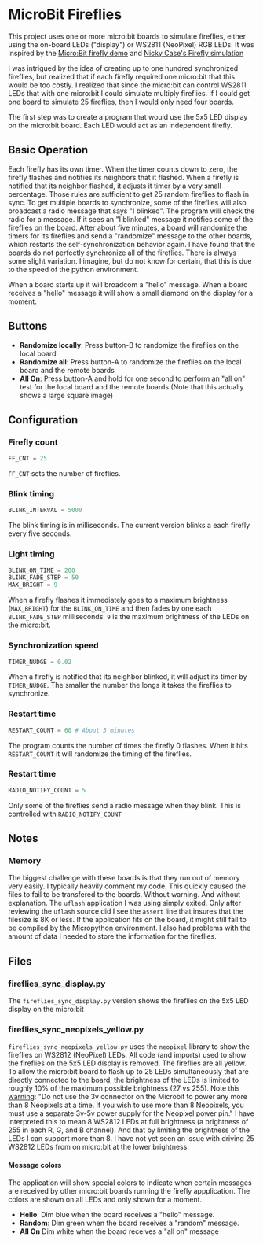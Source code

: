 # MicroBit Fireflies

This project uses one or more micro:bit boards to simulate fireflies, either using the on-board LEDs ("display") or WS2811 (NeoPixel) RGB LEDs. It was inspired by the [Micro:Bit firefly demo](http://microbit-micropython.readthedocs.io/en/latest/tutorials/radio.html#fireflies) and [Nicky Case's Firefly simulation](http://ncase.me/fireflies/)

I was intrigued by the idea of creating up to one hundred synchronized fireflies, but realized that if each firefly required one micro:bit that this would be too costly. I realized that since the micro:bit can control WS2811 LEDs that with one micro:bit I could simulate multiply fireflies. If I could get one board to simulate 25 fireflies, then I would only need four boards.

The first step was to create a program that would use the 5x5 LED display on the micro:bit board. Each LED would act as an independent firefly.

## Basic Operation
Each firefly has its own timer. When the timer counts down to zero, the firefly flashes and notifies its neighbors that it flashed. When a firefly is notified that its neighbor flashed, it adjusts it timer by a very small percentage. Those rules are sufficient to get 25 random fireflies to flash in sync. To get multiple boards to synchronize, some of the fireflies will also broadcast a radio message that says "I blinked". The program will check the radio for a message. If it sees an "I blinked" message it notifies some of the fireflies on the board. After about five minutes, a board will randomize the timers for its fireflies and send a "randomize" message to the other boards, which restarts the self-synchronization behavior again.
I have found that the boards do not perfectly synchronize all of the fireflies. There is always some slight variation. I imagine, but do not know for certain, that this is due to the speed of the python environment.

When a board starts up it will broadcom a "hello" message. When a board receives a "hello" message it will show a small diamond on the display for a moment.

## Buttons
* **Randomize locally**: Press button-B to randomize the fireflies on the local board
* **Randomize all**: Press button-A to randomize the fireflies on the local board and the remote boards
* **All On**: Press button-A and hold for one second to perform an "all on" test for the local board and the remote boards (Note that this actually shows a large square image)

## Configuration
### Firefly count
```python
FF_CNT = 25
```
`FF_CNT` sets the number of fireflies. 
### Blink timing
```python
BLINK_INTERVAL = 5000
```
The blink timing is in milliseconds. The current version blinks a each firefly every five seconds.
### Light timing
```python
BLINK_ON_TIME = 200
BLINK_FADE_STEP = 50
MAX_BRIGHT = 9
```
When a firefly flashes it immediately goes to a maximum brightness (`MAX_BRIGHT`) for the `BLINK_ON_TIME` and then fades by one each `BLINK_FADE_STEP` milliseconds. `9` is the maximum brightness of the LEDs on the micro:bit.
### Synchronization speed
```python
TIMER_NUDGE = 0.02
```
When a firefly is notified that its neighbor blinked, it will adjust its timer by `TIMER_NUDGE`. The smaller the number the longs it takes the fireflies to synchronize.
### Restart time
```python
RESTART_COUNT = 60 # About 5 minutes
```
The program counts the number of times the firefly 0 flashes. When it hits `RESTART_COUNT` it will randomize the timing of the fireflies.
### Restart time
```python
RADIO_NOTIFY_COUNT = 5
```
Only some of the fireflies send a radio message when they blink. This is controlled with `RADIO_NOTIFY_COUNT`
## Notes

### Memory
The biggest challenge with these boards is that they run out of memory very easily. I typically heavily comment my code. This quickly caused the files to fail to be transfered to the boards. Without warning. And without explanation. The `uflash` application I was using simply exited. Only after reviewing the `uflash` source did I see the `assert` line that insures that the filesize is 8K or less.
If the application fits on the board, it might still fail to be compiled by the Micropython environment.
I also had problems with the amount of data I needed to store the information for the fireflies.

## Files
### fireflies_sync_display.py
The `fireflies_sync_display.py` version shows the fireflies on the 5x5 LED display on the micro:bit

### fireflies_sync_neopixels_yellow.py
`fireflies_sync_neopixels_yellow.py` uses the `neopixel` library to show the fireflies on WS2812 (NeoPixel) LEDs. All code (and imports) used to show the fireflies on the 5x5 LED display is removed. The fireflies are all yellow. To allow the micro:bit board to flash up to 25 LEDs simultaneously that are directly connected to the board, the brightness of the LEDs is limited to roughly 10% of the maximum possible brightness (27 vs 255). Note this [warning](http://microbit-micropython.readthedocs.io/en/latest/neopixel.html): "Do not use the 3v connector on the Microbit to power any more than 8 Neopixels at a time. If you wish to use more than 8 Neopixels, you must use a separate 3v-5v power supply for the Neopixel power pin." I have interpreted this to mean 8 WS2812 LEDs at full brightness (a brightness of 255 in each R, G, and B channel). And that by limiting the brightness of the LEDs I can support more than 8. I have not yet seen an issue with driving 25 WS2812 LEDs from on micro:bit at the lower brightness.
#### Message colors
The application will show special colors to indicate when certain messages are received by other micro:bit boards running the firefly appplication. The colors are shown on all LEDs and only shown for a moment.
* **Hello**: Dim blue when the board receives a "hello" message. 
* **Random**: Dim green when the board receives a "random" message. 
* **All On** Dim white when the board receives a "all on" message

